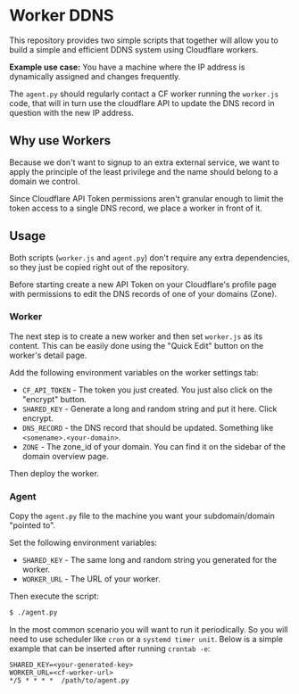 # Worker DDNS

This repository provides two simple scripts that together will allow you to build a
simple and efficient DDNS system using Cloudflare workers.

**Example use case:** You have a machine where the IP address is dynamically assigned and
changes frequently.

The `agent.py` should regularly contact a CF worker running the `worker.js` code,
that will in turn use the cloudflare API to update the DNS record in question
with the new IP address.

## Why use Workers

Because we don't want to signup to an extra external service, we want to apply
the principle of the least privilege and the name should belong to a domain we
control.

Since Cloudflare API Token permissions aren't granular enough to limit the token
access to a single DNS record, we place a worker in front of it.

## Usage

Both scripts (`worker.js` and `agent.py`) don't require any extra dependencies,
so they just be copied right out of the repository.

Before starting create a new API Token on your Cloudflare's profile page with
permissions to edit the DNS records of one of your domains (Zone).

### Worker

The next step is to create a new worker and then set `worker.js` as its content.
This can be easily done using the "Quick Edit" button on the worker's detail page.

Add the following environment variables on the worker settings tab:

- `CF_API_TOKEN` - The token you just created. You just also click on the
  "encrypt" button.
- `SHARED_KEY` - Generate a long and random string and put it here. Click encrypt.
- `DNS_RECORD` - the DNS record that should be updated. Something like
  `<somename>.<your-domain>`.
- `ZONE` - The zone_id of your domain. You can find it on the sidebar of the domain
  overview page.

Then deploy the worker.

### Agent

Copy the `agent.py` file to the machine you want your subdomain/domain
"pointed to".

Set the following environment variables:

- `SHARED_KEY` - The same long and random string you generated for the worker.
- `WORKER_URL` - The URL of your worker.

Then execute the script:

```bash
$ ./agent.py
```

In the most common scenario you will want to run it periodically. So you will need to
use scheduler like `cron` or a `systemd timer unit`. Below is a simple example
that can be inserted after running `crontab -e`:

```
SHARED_KEY=<your-generated-key>
WORKER_URL=<cf-worker-url>
*/5 * * * *  /path/to/agent.py
```
